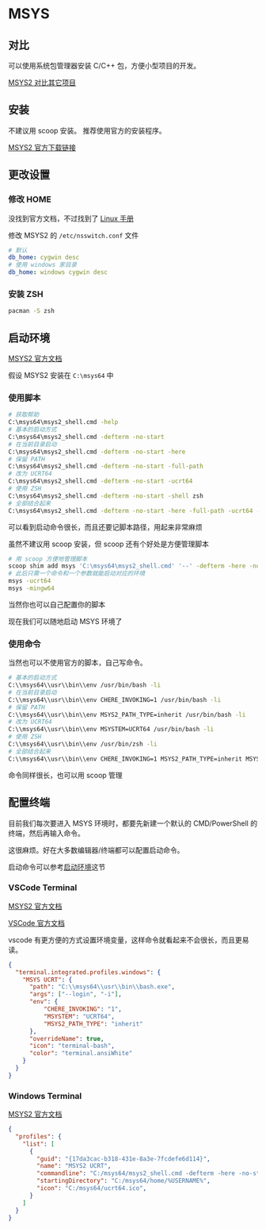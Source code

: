 # MSYS

## 对比

可以使用系统包管理器安装 C/C++ 包，方便小型项目的开发。

[MSYS2 对比其它项目](https://www.msys2.org/docs/what-is-msys2/)

## 安装

不建议用 scoop 安装。
推荐使用官方的安装程序。

[MSYS2 官方下载链接](https://www.msys2.org/)

## 更改设置

### 修改 HOME
没找到官方文档，不过找到了 [Linux 手册](https://www.man7.org/linux/man-pages/man5/nsswitch.conf.5.html)

修改 MSYS2 的 ```/etc/nsswitch.conf``` 文件

```yaml
# 默认
db_home: cygwin desc
# 使用 windows 家目录
db_home: windows cygwin desc
```

### 安装 ZSH
```sh
pacman -S zsh
```

## 启动环境
[MSYS2 官方文档](https://www.msys2.org/wiki/Launchers/)

假设 MSYS2 安装在 ```C:\msys64``` 中

### 使用脚本

```sh
# 获取帮助
C:\msys64\msys2_shell.cmd -help
# 基本的启动方式
C:\msys64\msys2_shell.cmd -defterm -no-start
# 在当前目录启动
C:\msys64\msys2_shell.cmd -defterm -no-start -here
# 保留 PATH
C:\msys64\msys2_shell.cmd -defterm -no-start -full-path
# 改为 UCRT64
C:\msys64\msys2_shell.cmd -defterm -no-start -ucrt64
# 使用 ZSH
C:\msys64\msys2_shell.cmd -defterm -no-start -shell zsh
# 全部结合起来
C:\msys64\msys2_shell.cmd -defterm -no-start -here -full-path -ucrt64 -shell zsh
```

可以看到启动命令很长，而且还要记脚本路径，用起来非常麻烦

虽然不建议用 scoop 安装，但 scoop 还有个好处是方便管理脚本

```sh
# 用 scoop 方便地管理脚本
scoop shim add msys 'C:\msys64\msys2_shell.cmd' '--' -defterm -here -no-start -full-path -shell zsh
# 此后只需一个命令和一个参数就能启动对应的环境
msys -ucrt64
msys -mingw64
```

当然你也可以自己配置你的脚本

现在我们可以随地启动 MSYS 环境了

### 使用命令

当然也可以不使用官方的脚本，自己写命令。

```sh
# 基本的启动方式
C:\\msys64\\usr\\bin\\env /usr/bin/bash -li
# 在当前目录启动
C:\\msys64\\usr\\bin\\env CHERE_INVOKING=1 /usr/bin/bash -li
# 保留 PATH
C:\\msys64\\usr\\bin\\env MSYS2_PATH_TYPE=inherit /usr/bin/bash -li
# 改为 UCRT64
C:\\msys64\\usr\\bin\\env MSYSTEM=UCRT64 /usr/bin/bash -li
# 使用 ZSH
C:\\msys64\\usr\\bin\\env /usr/bin/zsh -li
# 全部结合起来
C:\\msys64\\usr\\bin\\env CHERE_INVOKING=1 MSYS2_PATH_TYPE=inherit MSYSTEM=UCRT64 /usr/bin/zsh -li
```

命令同样很长，也可以用 scoop 管理

## 配置终端

目前我们每次要进入 MSYS 环境时，都要先新建一个默认的 CMD/PowerShell 的终端，然后再输入命令。

这很麻烦。好在大多数编辑器/终端都可以配置启动命令。

启动命令可以参考[启动环境](#启动环境)这节

### VSCode Terminal
[MSYS2 官方文档](https://www.msys2.org/docs/ides-editors/)

[VSCode 官方文档](https://code.visualstudio.com/docs/terminal/profiles#_msys2)

vscode 有更方便的方式设置环境变量，这样命令就看起来不会很长，而且更易读。

```json
{
  "terminal.integrated.profiles.windows": {
    "MSYS UCRT": {
      "path": "C:\\msys64\\usr\\bin\\bash.exe",
      "args": ["--login", "-i"],
      "env": {
          "CHERE_INVOKING": "1",
          "MSYSTEM": "UCRT64",
          "MSYS2_PATH_TYPE": "inherit"
      },
      "overrideName": true,
      "icon": "terminal-bash",
      "color": "terminal.ansiWhite"
    }
  }
}

```

### Windows Terminal
[MSYS2 官方文档](https://www.msys2.org/docs/terminals/#windows-terminal)

```json
{
  "profiles": {
    "list": [
      {
        "guid": "{17da3cac-b318-431e-8a3e-7fcdefe6d114}",
        "name": "MSYS2 UCRT",
        "commandline": "C:/msys64/msys2_shell.cmd -defterm -here -no-start -ucrt64",
        "startingDirectory": "C:/msys64/home/%USERNAME%",
        "icon": "C:/msys64/ucrt64.ico",
      }
    ]
  }
}
```
